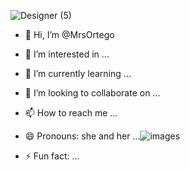 ![Designer (5)](https://github.com/user-attachments/assets/287210b6-ad44-4edc-80be-2449c591acd1)
- 👋 Hi, I’m @MrsOrtego
- 👀 I’m interested in ...
- 🌱 I’m currently learning ...
- 📌 I’m looking to collaborate on ...
- 📫 How to reach me ...
- 😄 Pronouns: she and her ...![images](https://github.com/user-attachments/assets/98233262-97f0-4d11-8e13-c339c39d2065)

- ⚡ Fun fact: ...

<!---
MrsOrtego/MrsOrtego is a ✨ special ✨ repository because its `README.md` (this file) appears on your GitHub profile.
You can click the Preview link to take a look at your changes.
--->
